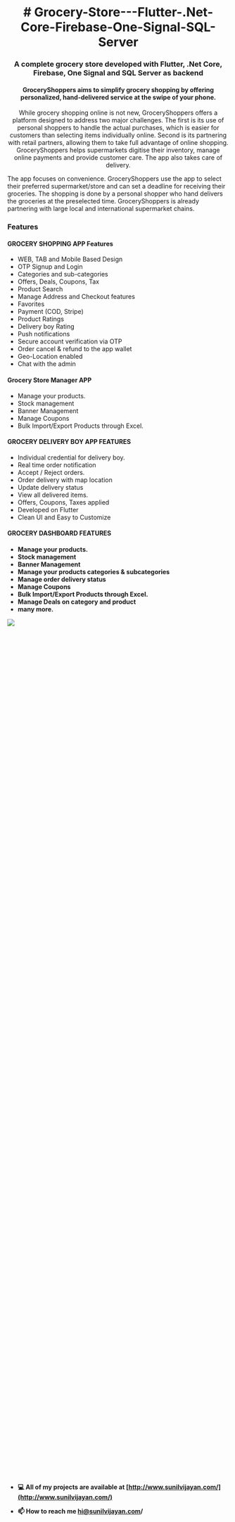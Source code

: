<h1 align="center"># Grocery-Store---Flutter-.Net-Core-Firebase-One-Signal-SQL-Server</h1>
<h3 align="center">A complete grocery store developed with  Flutter, .Net Core, Firebase, One Signal and SQL Server as backend</h3>
<h4 align="center">GroceryShoppers  aims to simplify grocery shopping by offering personalized, hand-delivered service at the swipe of your phone.</h4>

<p align="center"> While grocery shopping online is not new, GroceryShoppers  offers a platform designed to address two major challenges. The first is its use of personal shoppers to handle the actual purchases, which is easier for customers than selecting items individually online. Second is its partnering with retail partners, allowing them to take full advantage of online shopping. GroceryShoppers  helps supermarkets digitise their inventory, manage online payments and provide customer care. The app also takes care of delivery. </p>

<p>The app focuses on convenience. GroceryShoppers use the app to select their preferred supermarket/store and can set a deadline for receiving their groceries. The shopping is done by a personal shopper who hand delivers the groceries at the preselected time. GroceryShoppers  is already partnering with large local and international supermarket chains.</p>


<h3 align="left">Features</h3>
<h4>GROCERY SHOPPING APP Features</h4>
<ul style="list-style-type:disc">
<li>WEB, TAB and Mobile Based Design</li>
<li>OTP Signup and Login</li>
<li>Categories and sub-categories</li>
<li>Offers, Deals, Coupons, Tax</li>
<li>Product Search</li>
<li>Manage Address and Checkout features</li>
<li>Favorites</li>
<li>Payment (COD, Stripe)</li>
<li>Product Ratings</li>
<li>Delivery boy Rating</li>
<li>Push notifications</li>
<li>Secure account verification via OTP</li>
<li>Order cancel & refund to the app wallet</li>
<li>Geo-Location enabled</li>
<li>Chat with the admin</li>
</ul>

<h4>Grocery  Store Manager APP</h4>

<ul style="list-style-type:disc">
<li>Manage your products.</li>
<li>Stock management</li>
<li>Banner Management</li>
<li>Manage Coupons</li>
<li>Bulk Import/Export Products through Excel.</li>
</ul>
<h4> GROCERY DELIVERY BOY APP FEATURES</h4>

<ul style="list-style-type:disc">
<li>Individual credential for delivery boy.</li>
<li>Real time order notification</li>
<li>Accept / Reject orders.</li>
<li>Order delivery with map location</li>
<li>Update delivery status</li>
<li>View all delivered items.</li>
<li>Offers, Coupons, Taxes applied</li>
<li>Developed on Flutter</li>
<li>Clean UI and Easy to Customize</li>
</ul>

<h4>GROCERY DASHBOARD FEATURES<h4>
<ul style="list-style-type:disc">
<li>Manage your products.</li>
<li>Stock management</li>
<li>Banner Management</li>
<li>Manage your products categories & subcategories</li>
<li>Manage order delivery status</li>
<li>Manage Coupons</li>
<li>Bulk Import/Export Products through Excel.</li>
<li>Manage Deals on category and product</li>
<li>many more.</li>
</ul>

<div style="width:50%; height:50%">
<img src="https://github.com/sunilvijayan7/Grocery-Store-in-Flutter-.Net-Core-Firebase-One-Signal-SQL-Server/blob/main/admin-banners.jpg" />
</div>

- 💻 All of my projects are available at [http://www.sunilvijayan.com/](http://www.sunilvijayan.com/)

- 📫 How to reach me **hi@sunilvijayan.com/**


